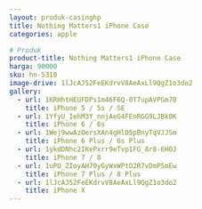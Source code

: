 ```yaml
---
layout: produk-casinghp
title: Nothing Matters1 iPhone Case
categories: apple

# Produk
product-title: Nothing Matters1 iPhone Case
harga: 90000
sku: hn-5310
image-drive: 1lJcAJ52FeEKdrvV8AeAxLl9QgZ1o3do2
gallery:
  - url: 1KRHhtHEUFDPs1m46F6Q-0T7upAVPGm70
    title: iPhone 5 / 5s / SE
  - url: 1YfyU_IehM3Y_nnjAeG4FEnRGG9LJBk0K
    title: iPhone 6 / 6s
  - url: 1Wej9wwAzOersXAn4gHlD5pBnyTqVJJSm
    title: iPhone 6 Plus / 6s Plus
  - url: 1ykdDNhc2IKePxrr9eTvp1FG_8r8-6HOJ
    title: iPhone 7 / 8
  - url: 1uPU_ZIoyAH70yGyWxWPtO2R7vDmP5mEw
    title: iPhone 7 Plus / 8 Plus
  - url: 1lJcAJ52FeEKdrvV8AeAxLl9QgZ1o3do2
    title: iPhone X
---
```

